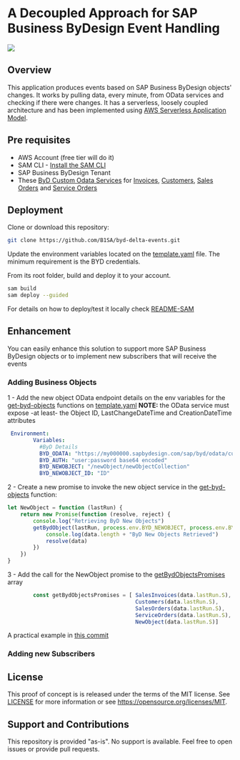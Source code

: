# A Decoupled Approach for SAP Business ByDesign Event Handling
[![](https://i.imgur.com/ZGPBj6Y.png)]()

## Overview
This application produces events based on SAP Business ByDesign objects' changes. It works by pulling data, every minute, from OData services and checking if there were changes. It has a serverless, loosely coupled architecture and has been implemented using [AWS Serverless Application Model](https://aws.amazon.com/serverless/sam/).

## Pre requisites
* AWS Account (free tier will do it)
* SAM CLI - [Install the SAM CLI](https://docs.aws.amazon.com/serverless-application-model/latest/developerguide/serverless-sam-cli-install.html)
* SAP Business ByDesign Tenant
* These [ByD Custom Odata Services](https://github.com/SAP-samples/sapbydesign-api-samples/) for [Invoices](https://github.com/SAP-samples/sapbydesign-api-samples/blob/master/Custom%20OData%20Services/khcustomerinvoice.xml), [Customers](https://github.com/SAP-samples/sapbydesign-api-samples/blob/master/Custom%20OData%20Services/khcustomer.xml), [Sales Orders](https://github.com/SAP-samples/sapbydesign-api-samples/blob/master/Custom%20OData%20Services/khsalesorder.xml) and [Service Orders](https://github.com/SAP-samples/sapbydesign-api-samples/blob/master/Custom%20OData%20Services/tmserviceorder.xml)

## Deployment
Clone or download this repository:
```bash
git clone https://github.com/B1SA/byd-delta-events.git
```
Update the environment variables located on the [template.yaml](template.yaml) file. The minimum requirement is the BYD credentials.

From its root folder, build and deploy it to your account.
```bash
sam build
sam deploy --guided
```
For details on how to deploy/test it locally check [README-SAM](README-SAM.md)
## Enhancement
You can easily enhance this solution to support more SAP Business ByDesign objects or to implement new subscribers that will receive the events
### Adding  Business Objects
1 - Add the new object OData endpoint details on the env variables for the [get-byd-objects](get-byd-objects/app.js) functions on [template.yaml](template.yaml)
**NOTE:** the OData service must expose -at least- the Object ID, LastChangeDateTime and CreationDateTime attributes
```yaml
 Environment:
        Variables:
          #ByD Details
          BYD_ODATA: "https://my000000.sapbydesign.com/sap/byd/odata/cust/v1"
          BYD_AUTH: "user:password base64 encoded"
          BYD_NEWOBJECT: "/newObject/newObjectCollection"
          BYD_NEWOBJECT_ID: "ID"
```
2 - Create a new promise to invoke the new object service in the [get-byd-objects](get-byd-objects/app.js) function:
```javascript
let NewObject = function (lastRun) {
    return new Promise(function (resolve, reject) {
        console.log("Retrieving ByD New Objects")
        getBydObject(lastRun, process.env.BYD_NEWOBJECT, process.env.BYD_NEWOBJECT_ID).then((data) => {
            console.log(data.length + "ByD New Objects Retrieved")
            resolve(data)
        })
    })
}
```

3 - Add the call for the NewObject promise to the [getBydObjectsPromises](get-byd-objects/app.js#L33) array
```javascript
        const getBydObjectsPromises = [ SalesInvoices(data.lastRun.S), 
                                        Customers(data.lastRun.S),
                                        SalesOrders(data.lastRun.S),
                                        ServiceOrders(data.lastRun.S),
                                        NewObject(data.lastRun.S)]
```
A practical example in [this commit](https://github.com/B1SA/byd-delta-events/commit/a26171a14fae53d9982bacf3b6005f892eb034c0)
### Adding new Subscribers

## License
This proof of concept is is released under the terms of the MIT license. See [LICENSE](LICENSE) for more information or see https://opensource.org/licenses/MIT.
 
## Support and Contributions
This repository is provided "as-is". No support is available. Feel free to open issues or provide pull requests.

